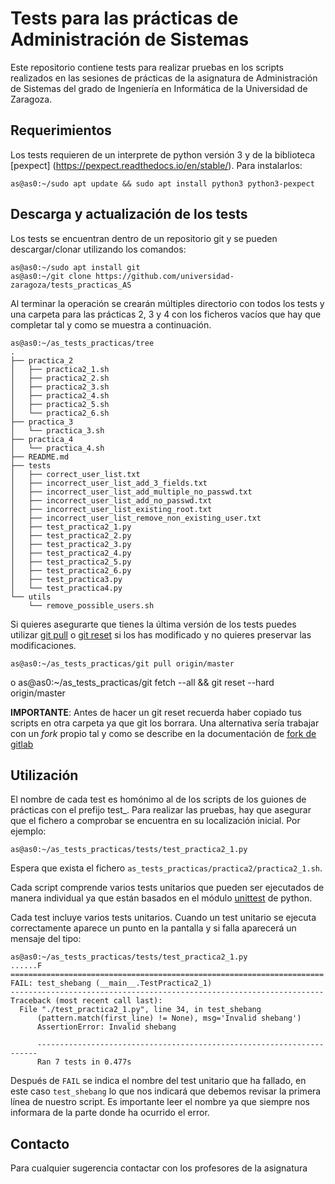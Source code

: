# Tests para las prácticas de Administración de Sistemas

Este repositorio contiene tests para realizar pruebas en los scripts realizados
en las sesiones de prácticas de la asignatura de Administración de Sistemas del
grado de Ingeniería en Informática de la Universidad de Zaragoza.

## Requerimientos

Los tests requieren de un interprete de python versión 3 y de la biblioteca
[pexpect] (https://pexpect.readthedocs.io/en/stable/). Para instalarlos:

    as@as0:~/sudo apt update && sudo apt install python3 python3-pexpect

## Descarga y actualización de los tests

Los tests se encuentran dentro de un repositorio git y se pueden
descargar/clonar utilizando los comandos:

    as@as0:~/sudo apt install git
    as@as0:~/git clone https://github.com/universidad-zaragoza/tests_practicas_AS

Al terminar la operación se crearán múltiples directorio con todos los tests y
una carpeta para las prácticas 2, 3 y 4 con los ficheros vacíos que hay que
completar tal y como se muestra a continuación.

    as@as0:~/as_tests_practicas/tree
    .
    ├── practica_2
    │   ├── practica2_1.sh
    │   ├── practica2_2.sh
    │   ├── practica2_3.sh
    │   ├── practica2_4.sh
    │   ├── practica2_5.sh
    │   └── practica2_6.sh
    ├── practica_3
    │   └── practica_3.sh
    ├── practica_4
    │   └── practica_4.sh
    ├── README.md
    ├── tests
    │   ├── correct_user_list.txt
    │   ├── incorrect_user_list_add_3_fields.txt
    │   ├── incorrect_user_list_add_multiple_no_passwd.txt
    │   ├── incorrect_user_list_add_no_passwd.txt
    │   ├── incorrect_user_list_existing_root.txt
    │   ├── incorrect_user_list_remove_non_existing_user.txt
    │   ├── test_practica2_1.py
    │   ├── test_practica2_2.py
    │   ├── test_practica2_3.py
    │   ├── test_practica2_4.py
    │   ├── test_practica2_5.py
    │   ├── test_practica2_6.py
    │   ├── test_practica3.py
    │   └── test_practica4.py
    └── utils
        └── remove_possible_users.sh


Si quieres asegurarte que tienes la última versión de los tests puedes utilizar
[git pull](https://git-scm.com/docs/git-pull) o [git
reset](https://git-scm.com/docs/git-reset) si los has modificado y no quieres
preservar las modificaciones.

    as@as0:~/as_tests_practicas/git pull origin/master

o
    as@as0:~/as_tests_practicas/git fetch --all && git reset --hard origin/master

**IMPORTANTE**: Antes de hacer un git reset recuerda haber copiado tus scripts
en otra carpeta ya que git los borrara. Una alternativa sería trabajar con un
_fork_ propio tal y como se describe en la documentación de [fork de
gitlab](https://docs.gitlab.com/ee/gitlab-basics/fork-project.html)

## Utilización

El nombre de cada test es homónimo al de los scripts de los guiones de
prácticas con el prefijo test\_. Para realizar las pruebas, hay que asegurar
que el fichero a comprobar se encuentra en su localización inicial. Por ejemplo:

    as@as0:~/as_tests_practicas/tests/test_practica2_1.py

Espera que exista el fichero `as_tests_practicas/practica2/practica2_1.sh`.

Cada script comprende varios tests unitarios que pueden ser ejecutados de
manera individual ya que están basados en el módulo
[unittest](https://docs.python.org/2/library/unittest.html) de python.

Cada test incluye varios tests unitarios. Cuando un test unitario se ejecuta
correctamente aparece un punto en la pantalla y si falla aparecerá un mensaje
del tipo:

    as@as0:~/as_tests_practicas/tests/test_practica2_1.py
    ......F
    ======================================================================
    FAIL: test_shebang (__main__.TestPractica2_1)
    ----------------------------------------------------------------------
    Traceback (most recent call last):
      File "./test_practica2_1.py", line 34, in test_shebang
          (pattern.match(first_line) != None), msg='Invalid shebang')
          AssertionError: Invalid shebang

          ----------------------------------------------------------------------
          Ran 7 tests in 0.477s

Después de `FAIL` se indica el nombre del test unitario que ha fallado, en este
caso `test_shebang` lo que nos indicará que debemos revisar la primera línea de
nuestro script. Es importante leer el nombre ya que siempre nos informara de la
parte donde ha ocurrido el error.

## Contacto

Para cualquier sugerencia contactar con los profesores de la asignatura
